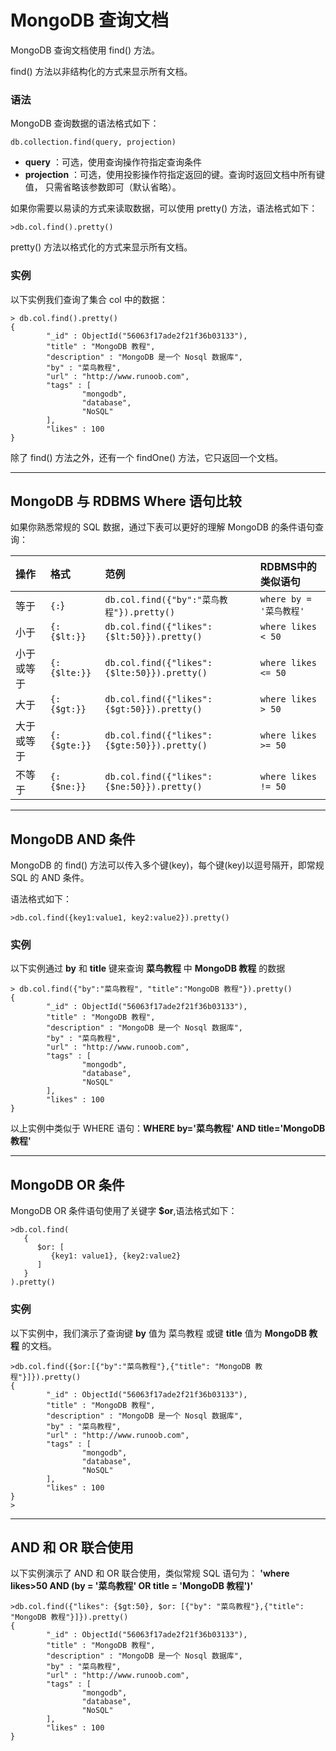 # MongoDB 查询文档

MongoDB 查询文档使用 find() 方法。

find() 方法以非结构化的方式来显示所有文档。

### 语法

MongoDB 查询数据的语法格式如下：

```
db.collection.find(query, projection)
```

- **query** ：可选，使用查询操作符指定查询条件
- **projection** ：可选，使用投影操作符指定返回的键。查询时返回文档中所有键值， 只需省略该参数即可（默认省略）。

如果你需要以易读的方式来读取数据，可以使用 pretty() 方法，语法格式如下：

```
>db.col.find().pretty()
```

pretty() 方法以格式化的方式来显示所有文档。

### 实例

以下实例我们查询了集合 col 中的数据：

```
> db.col.find().pretty()
{
        "_id" : ObjectId("56063f17ade2f21f36b03133"),
        "title" : "MongoDB 教程",
        "description" : "MongoDB 是一个 Nosql 数据库",
        "by" : "菜鸟教程",
        "url" : "http://www.runoob.com",
        "tags" : [
                "mongodb",
                "database",
                "NoSQL"
        ],
        "likes" : 100
}
```

除了 find() 方法之外，还有一个 findOne() 方法，它只返回一个文档。

------

## MongoDB 与 RDBMS Where 语句比较

如果你熟悉常规的 SQL 数据，通过下表可以更好的理解 MongoDB 的条件语句查询：

| 操作       | 格式         | 范例                                        | RDBMS中的类似语句       |
| :--------- | :----------- | :------------------------------------------ | :---------------------- |
| 等于       | `{:`}        | `db.col.find({"by":"菜鸟教程"}).pretty()`   | `where by = '菜鸟教程'` |
| 小于       | `{:{$lt:}}`  | `db.col.find({"likes":{$lt:50}}).pretty()`  | `where likes < 50`      |
| 小于或等于 | `{:{$lte:}}` | `db.col.find({"likes":{$lte:50}}).pretty()` | `where likes <= 50`     |
| 大于       | `{:{$gt:}}`  | `db.col.find({"likes":{$gt:50}}).pretty()`  | `where likes > 50`      |
| 大于或等于 | `{:{$gte:}}` | `db.col.find({"likes":{$gte:50}}).pretty()` | `where likes >= 50`     |
| 不等于     | `{:{$ne:}}`  | `db.col.find({"likes":{$ne:50}}).pretty()`  | `where likes != 50`     |

------

## MongoDB AND 条件

MongoDB 的 find() 方法可以传入多个键(key)，每个键(key)以逗号隔开，即常规 SQL 的 AND 条件。

语法格式如下：

```
>db.col.find({key1:value1, key2:value2}).pretty()
```

### 实例

以下实例通过 **by** 和 **title** 键来查询 **菜鸟教程** 中 **MongoDB 教程** 的数据

```
> db.col.find({"by":"菜鸟教程", "title":"MongoDB 教程"}).pretty()
{
        "_id" : ObjectId("56063f17ade2f21f36b03133"),
        "title" : "MongoDB 教程",
        "description" : "MongoDB 是一个 Nosql 数据库",
        "by" : "菜鸟教程",
        "url" : "http://www.runoob.com",
        "tags" : [
                "mongodb",
                "database",
                "NoSQL"
        ],
        "likes" : 100
}
```

以上实例中类似于 WHERE 语句：**WHERE by='菜鸟教程' AND title='MongoDB 教程'**

------

## MongoDB OR 条件

MongoDB OR 条件语句使用了关键字 **$or**,语法格式如下：

```
>db.col.find(
   {
      $or: [
         {key1: value1}, {key2:value2}
      ]
   }
).pretty()
```

### 实例

以下实例中，我们演示了查询键 **by** 值为 菜鸟教程 或键 **title** 值为 **MongoDB 教程** 的文档。

```
>db.col.find({$or:[{"by":"菜鸟教程"},{"title": "MongoDB 教程"}]}).pretty()
{
        "_id" : ObjectId("56063f17ade2f21f36b03133"),
        "title" : "MongoDB 教程",
        "description" : "MongoDB 是一个 Nosql 数据库",
        "by" : "菜鸟教程",
        "url" : "http://www.runoob.com",
        "tags" : [
                "mongodb",
                "database",
                "NoSQL"
        ],
        "likes" : 100
}
>
```

------

## AND 和 OR 联合使用

以下实例演示了 AND 和 OR 联合使用，类似常规 SQL 语句为： **'where likes>50 AND (by = '菜鸟教程' OR title = 'MongoDB 教程')'**

```
>db.col.find({"likes": {$gt:50}, $or: [{"by": "菜鸟教程"},{"title": "MongoDB 教程"}]}).pretty()
{
        "_id" : ObjectId("56063f17ade2f21f36b03133"),
        "title" : "MongoDB 教程",
        "description" : "MongoDB 是一个 Nosql 数据库",
        "by" : "菜鸟教程",
        "url" : "http://www.runoob.com",
        "tags" : [
                "mongodb",
                "database",
                "NoSQL"
        ],
        "likes" : 100
}
```